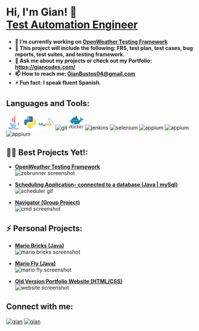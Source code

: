 <h1>Hi, I'm Gian! 👋<br/><a href="https://www.linkedin.com/in/giancarlo-bustos-578a9318a/"> Test Automation Engineer </a> </h1>


<!-- <p align="left"> <img src="https://komarev.com/ghpvc/?username=gkarloz&label=Profile%20views&color=0e75b6&style=flat" alt="gkarloz" /> </p> -->

<h4>
  
- 🔭 I’m currently working on [OpenWeather Testing Framework](https://github.com/GKARLOZ/OpenWeather-Testing-Framework)
- 🤔 This project will include the following: FRS, test plan, test cases, bug reports, test suites, and testing framework. 
  <!-- - 🌱 I’m currently learning Java, Selenium, Appium, Docker, Jenkins -->
- 💬 Ask me about my projects or check out my Portfolio: https://giancodes.com/ 
- 📫 How to reach me: GianBustos04@gmail.com 
- ⚡ Fun fact: I speak fluent Spanish. 


<h2 align="left">Languages and Tools:</h2>
<p align="left"> 
<img src="https://raw.githubusercontent.com/devicons/devicon/master/icons/java/java-original.svg" alt="java" width="40" height="40"/> 
<img src="https://raw.githubusercontent.com/devicons/devicon/master/icons/python/python-original.svg" alt="python" width="40" height="40"/> 
<img src="https://raw.githubusercontent.com/devicons/devicon/master/icons/mysql/mysql-original-wordmark.svg" alt="mysql" width="40" height="40"/>
<img src="https://www.vectorlogo.zone/logos/git-scm/git-scm-icon.svg" alt="git" width="40" height="40"/> 
<img src="https://raw.githubusercontent.com/devicons/devicon/master/icons/docker/docker-original-wordmark.svg" alt="docker" width="40" height="40"/>
<img src="https://www.vectorlogo.zone/logos/jenkins/jenkins-icon.svg" alt="jenkins" width="40" height="40"/> 
<img src="https://raw.githubusercontent.com/detain/svg-logos/780f25886640cef088af994181646db2f6b1a3f8/svg/selenium-logo.svg" alt="selenium" width="40" height="40"/>
<img src="https://github.com/GKARLOZ/GKARLOZ/assets/20764455/f2081aeb-f578-40e8-ae20-aba9d8562a3d" alt="appium" width="40" height="40"/>
<img src="https://github.com/GKARLOZ/GKARLOZ/assets/20764455/83e693d7-019d-41a7-9a8b-e2828c1b32c9" alt="appium" width="40" height="40"/>
<img src="https://github.com/GKARLOZ/GKARLOZ/assets/20764455/8780f56b-60ac-4432-be8e-3e410ac9fa0c" alt="appium" width="90" height="30"/>


</p>


<h2>👨‍💻 Best Projects Yet!:</h2>

<ul>
  <li>
    <b><a href="https://github.com/GKARLOZ/OpenWeather-Testing-Framework">OpenWeather Testing Framework</a></b><br>
    <img src="https://github.com/GKARLOZ/OpenWeather-Testing-Framework/assets/20764455/b2e0d3dd-c8c3-4ebb-95f2-166c4b8c45ed" alt="zebrunner screenshot" width="250" height="200"/>
  </li>
</ul>

<ul>
  <li>
    <b><a href="https://github.com/GKARLOZ/Scheduling-Desktop-Application-WGU-SoftwareDevTwon">Scheduling Application- connected to a database (Java | mySql)</a></b><br>
    <img src="https://github.com/GKARLOZ/Scheduling-Desktop-Application-WGU-SoftwareDevTwon/assets/20764455/5bfb493d-0bd2-40ef-b9d4-6724f85f0828" alt="scheduler gif" width="250" height="200"/>
  </li>
</ul>

<ul>
  <li>
    <b><a href="https://github.com/GKARLOZ/Navigator">Navigator (Group Project)</a></b><br>
    <img src="https://github.com/GKARLOZ/Navigator/assets/20764455/d4817bce-4162-45b6-b9da-b8ef3745d117" alt="cmd screenshot" width="250" height="200"/>
  </li>
</ul>



<h2>⚡ Personal Projects:</h2>
<ul>
  <li>
      <b> <a href="https://github.com/GKARLOZ/Mario-Brick-Breaker"> Mario Bricks (Java) </a></b><br>
      <img src="https://user-images.githubusercontent.com/20764455/188528612-58089f12-7dd1-4d55-bb74-e593da9afba6.png" alt="mario bricks screenshot" width="350" height="200"/>  
  </li>
</ul>

<!-- Second Project -->
<ul>
  <li>
    <b> <a href="https://github.com/GKARLOZ/FlyingMario-Snake-TurtleShells"> Mario Fly (Java) </a></b><br>
    <img src="https://user-images.githubusercontent.com/20764455/188527245-c358e52a-afd4-44c9-a4ac-b8e3b3afde84.png" alt="mario fly screenshot" width="350" height="200"/>
  </li>
</ul>

<!-- Third Project -->
<ul>
  <li>
    <b><a href="https://github.com/GKARLOZ/GKARLOZ.github.io">Old Version Portfolio Website (HTML/CSS) </a></b><br>
    <img src="https://github.com/GKARLOZ/GKARLOZ.github.io/assets/20764455/d1743eec-8da1-46f2-866f-0c44df3adba4" alt="website screenshot" width="200" height="300"/>
  </li>
</ul>


  
<h2 align="left"> Connect with me:</h2>
<p align="left">
<a href="https://www.linkedin.com/in/giancarlo-bustos-578a9318a/" target="blank"><img align="center" src="https://raw.githubusercontent.com/rahuldkjain/github-profile-readme-generator/master/src/images/icons/Social/linked-in-alt.svg" alt="gian" height="30" width="40" /></a> <a href="https://www.hackerrank.com/gianbustos04" target="blank"><img align="center" src="https://raw.githubusercontent.com/rahuldkjain/github-profile-readme-generator/master/src/images/icons/Social/hackerrank.svg" alt="gian" height="30" width="40" /></a>
</p>

<!-- **GKARLOZ/GKARLOZ** is a ✨ _special_ ✨ repository because its `README.md` (this file) appears on your GitHub profile.
Here are some ideas to get you started: -->
